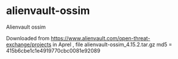 alienvault-ossim
================

Alienvault ossim

Downloaded from https://www.alienvault.com/open-threat-exchange/projects in Aprel , file alienvault-ossim_4.15.2.tar.gz md5 = 415b6cbe1c1e4919770cbc0081e92089
